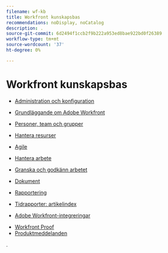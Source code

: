 ```yaml
---
filename: wf-kb
title: Workfront kunskapsbas
recommendations: noDisplay, noCatalog
description: .
source-git-commit: 6d2494f1ccb2f9b222a953ed8bae922bd0f26389
workflow-type: tm+mt
source-wordcount: '37'
ht-degree: 0%

---
```



# Workfront kunskapsbas

* [Administration och konfiguration](administration-and-setup/administration-and-setup.md)
* [Grundläggande om Adobe Workfront](workfront-basics/workfront-basics.md)
* [Personer, team och grupper](people-teams-and-groups/people-teams-and-groups.md)
* [Hantera resurser](resource-mgmt/manage-resources.md)
* [Agile](agile/agile.md)
* [Hantera arbete](manage-work/manage-work.md)
* [Granska och godkänn arbetet](review-and-approve-work/review-and-approve-work.md)
* [Dokument](documents/documents-overview.md)
* [Rapportering](reports-and-dashboards/reports-and-dashboards-overview.md)

  <!--
  <li data-mc-conditions="QuicksilverOrClassic.Draft mode">Enhanced analytics</li>
  -->

* [Tidrapporter: artikelindex](timesheets/timesheets-all.md)
* [Adobe Workfront-integreringar](workfront-integrations-and-apps/workfront-integrations.md)
<!--* [Adobe Workfront API](wf-api/workfront-api.md) -->
* [Workfront Proof](workfront-proof/workfront-proof.md)
* [Produktmeddelanden](product-announcements/product-announcements.md)

.
